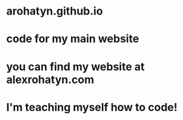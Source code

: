 # arohatyn.github.io
# code for my main website
# you can find my website at alexrohatyn.com
# I'm teaching myself how to code!
